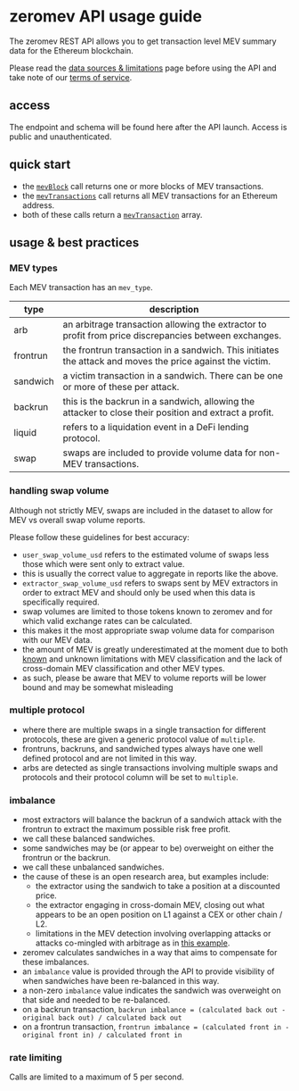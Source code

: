 # zeromev API usage guide

The zeromev REST API allows you to get transaction level MEV summary data for the Ethereum blockchain.

Please read the [data sources & limitations](https://info.zeromev.org/sources.html) page before using the API and take note of our [terms of service](https://info.zeromev.org/disclaimer.html).

## access

The endpoint and schema will be found here after the API launch. Access is public and unauthenticated.

## quick start

- the [`mevBlock`](https://info.zeromev.org) call returns one or more blocks of MEV transactions.
- the [`mevTransactions`](https://info.zeromev.org) call returns all MEV transactions for an Ethereum address.
- both of these calls return a [`mevTransaction`](https://info.zeromev.org) array.

## usage & best practices

### MEV types

Each MEV transaction has an `mev_type`.

| type | description |
| -------- | -------- |
| arb     | an arbitrage transaction allowing the extractor to profit from price discrepancies between exchanges.     |
| frontrun     | the frontrun transaction in a sandwich. This initiates the attack and moves the price against the victim.     |
| sandwich     | a victim transaction in a sandwich. There can be one or more of these per attack.     |
| backrun     | this is the backrun in a sandwich, allowing the attacker to close their position and extract a profit.     |
| liquid     | refers to a liquidation event in a DeFi lending protocol.     |
| swap     | swaps are included to provide volume data for non-MEV transactions.     |

### handling swap volume

Although not strictly MEV, swaps are included in the dataset to allow for MEV vs overall swap volume reports. 

Please follow these guidelines for best accuracy:
- `user_swap_volume_usd` refers to the estimated volume of swaps less those which were sent only to extract value.
- this is usually the correct value to aggregate in reports like the above.
- `extractor_swap_volume_usd` refers to swaps sent by MEV extractors in order to extract MEV and should only be used when this data is specifically required.
- swap volumes are limited to those tokens known to zeromev and for which valid exchange rates can be calculated.
- this makes it the most appropriate swap volume data for comparison with our MEV data.
- the amount of MEV is greatly underestimated at the moment due to both [known](https://info.zeromev.org/sources.html) and unknown limitations with MEV classification and the lack of cross-domain MEV classification and other MEV types.
- as such, please be aware that MEV to volume reports will be lower bound and may be somewhat misleading

### multiple protocol

- where there are multiple swaps in a single transaction for different protocols, these are given a generic protocol value of `multiple`.
- frontruns, backruns, and sandwiched types always have one well defined protocol and are not limited in this way.
- arbs are detected as single transactions involving multiple swaps and protocols and their protocol column will be set to `multiple`.

### imbalance

- most extractors will balance the backrun of a sandwich attack with the frontrun to extract the maximum possible risk free profit.
- we call these balanced sandwiches.
- some sandwiches may be (or appear to be) overweight on either the frontrun or the backrun.
- we call these unbalanced sandwiches.
- the cause of these is an open research area, but examples include:
    - the extractor using the sandwich to take a position at a discounted price.
    - the extractor engaging in cross-domain MEV, closing out what appears to be an open position on L1 against a CEX or other chain / L2.
    - limitations in the MEV detection involving overlapping attacks or attacks co-mingled with arbitrage as in [this example](https://zeromev.org/block?num=16749931).
- zeromev calculates sandwiches in a way that aims to compensate for these imbalances.
- an `imbalance` value is provided through the API to provide visibility of when sandwiches have been re-balanced in this way.
- a non-zero `imbalance` value indicates the sandwich was overweight on that side and needed to be re-balanced. 
- on a backrun transaction, `backrun imbalance = (calculated back out - original back out) / calculated back out`
- on a frontrun transaction, `frontrun imbalance = (calculated front in - original front in) / calculated front in`

### rate limiting

Calls are limited to a maximum of 5 per second.
